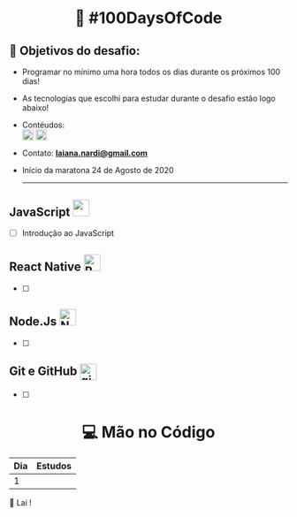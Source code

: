 
<h1 align="center">
   🚀 #100DaysOfCode
</h1>

## 🎯 Objetivos do desafio: 
- Programar no mínimo uma hora todos os dias durante os próximos 100 dias!
- As tecnologias que escolhi para estudar durante o desafio estão logo abaixo!
- Contéudos: <br>
<a href="https://www.instagram.com/_lai_13/" target="_blank"><img align="center" src="https://cdn.jsdelivr.net/npm/simple-icons@3.0.1/icons/instagram.svg" alt="instagram Laiana" height="20" width="20" /></a> <a href="https://www.linkedin.com/in/laiana-santiago/" target="_blank"><img align="center" src="https://cdn.jsdelivr.net/npm/simple-icons@3.0.1/icons/linkedin.svg" alt="Linkedin Laiana Santiago" height="20" width="20" /></a> 

- Contato:  **laiana.nardi@gmail.com** <br>
- Início da maratona 24 de Agosto de 2020 <hr>

## JavaScript <img src="" width="30" height="30"/> <br>
- [ ] Introdução ao JavaScript


## React Native <img src="" alt="React Native" width="30" height="30"/> <br>

- [ ] 

## Node.Js <img src="" alt="Node.Js" width="30" height="30"/> <br>

- [ ] 

 ## Git e GitHub <img align="center" src="https://cdn3.iconfinder.com/data/icons/free-social-icons/67/github_circle_black-512.png" alt="git e github" height="30" width="30" /> 
 
- [ ] 



 <h1 align="center">
   💻  Mão no Código 
</h1> 

|Dia|Estudos|
| -------- | ----------------- |
| 1 |  |  |  

 💜 Lai !

